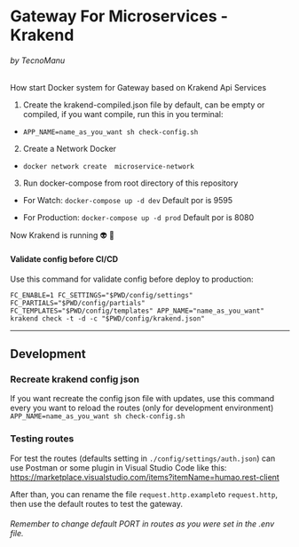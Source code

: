 
# Gateway For Microservices - Krakend
###### by TecnoManu

How start Docker system for Gateway based on Krakend Api Services

1. Create the krakend-compiled.json file by default, can be empty or compiled, if you want compile, run this in you terminal:

* ```APP_NAME=name_as_you_want sh check-config.sh```

2. Create a Network Docker

* ```docker network create  microservice-network```

3. Run docker-compose from root directory of this repository

* For Watch: ```docker-compose up -d dev```
Default por is 9595

* For Production: ```docker-compose up -d prod```
Default por is 8080

Now Krakend is running :alien: :tada:

#### Validate config before CI/CD

Use this command for validate config before deploy to production:

```FC_ENABLE=1 FC_SETTINGS="$PWD/config/settings" FC_PARTIALS="$PWD/config/partials" FC_TEMPLATES="$PWD/config/templates" APP_NAME="name_as_you_want" krakend check -t -d -c "$PWD/config/krakend.json"```

<hr/>

## Development

### Recreate krakend config json

If you want recreate the config json file with updates, use this command every you want to reload the routes (only for development environment)
```APP_NAME=name_as_you_want sh check-config.sh ```


### Testing routes

For test the routes (defaults setting in ```./config/settings/auth.json```) can use Postman or some plugin in Visual Studio Code like this:
https://marketplace.visualstudio.com/items?itemName=humao.rest-client

After than, you can rename the file ```request.http.example```to ```request.http```, then use the default routes to test the gateway.

###### _Remember to change default PORT in routes as you were set in the .env file._